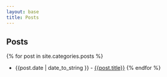 ```yaml
---
layout: base
title: Posts
---
```


## Posts

{% for post in site.categories.posts %}
  - {{post.date | date_to_string }} - [{{post.title}}]({{post.url}})
{% endfor %}
